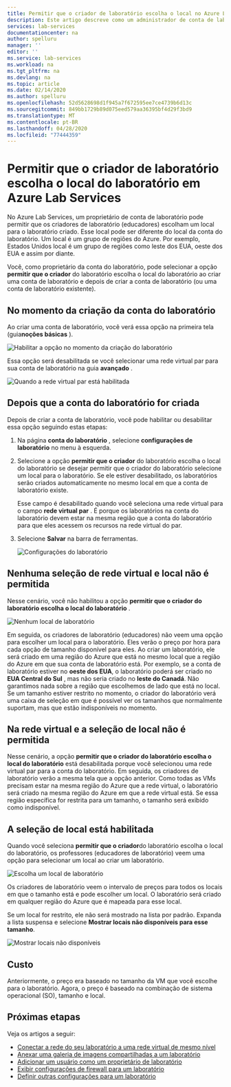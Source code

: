 ```yaml
---
title: Permitir que o criador de laboratório escolha o local no Azure Lab Services
description: Este artigo descreve como um administrador de conta de laboratório pode permitir que os criadores de laboratório escolham locais para seus laboratórios.
services: lab-services
documentationcenter: na
author: spelluru
manager: ''
editor: ''
ms.service: lab-services
ms.workload: na
ms.tgt_pltfrm: na
ms.devlang: na
ms.topic: article
ms.date: 02/14/2020
ms.author: spelluru
ms.openlocfilehash: 52d5628698d1f945a7f672595ee7ce4739b6d13c
ms.sourcegitcommit: 849bb1729b89d075eed579aa36395bf4d29f3bd9
ms.translationtype: MT
ms.contentlocale: pt-BR
ms.lasthandoff: 04/28/2020
ms.locfileid: "77444359"
---
```

# <a name="allow-lab-creator-to-pick-location-for-the-lab-in-azure-lab-services"></a>Permitir que o criador de laboratório escolha o local do laboratório em Azure Lab Services
No Azure Lab Services, um proprietário de conta de laboratório pode permitir que os criadores de laboratório (educadores) escolham um local para o laboratório criado. Esse local pode ser diferente do local da conta do laboratório. Um local é um grupo de regiões do Azure. Por exemplo, Estados Unidos local é um grupo de regiões como leste dos EUA, oeste dos EUA e assim por diante. 

Você, como proprietário da conta do laboratório, pode selecionar a opção **permitir que o criador** do laboratório escolha o local do laboratório ao criar uma conta de laboratório e depois de criar a conta de laboratório (ou uma conta de laboratório existente). 

## <a name="at-the-time-of-lab-account-creation"></a>No momento da criação da conta do laboratório
Ao criar uma conta de laboratório, você verá essa opção na primeira tela (guia**noções básicas** ). 

![Habilitar a opção no momento da criação do laboratório](../media/allow-lab-creator-pick-lab-location/create-lab-account.png)

Essa opção será desabilitada se você selecionar uma rede virtual par para sua conta de laboratório na guia **avançado** .  

![Quando a rede virtual par está habilitada](../media/allow-lab-creator-pick-lab-location/peer-virtual-network.png)


## <a name="after-the-lab-account-is-created"></a>Depois que a conta do laboratório for criada
Depois de criar a conta de laboratório, você pode habilitar ou desabilitar essa opção seguindo estas etapas: 

1. Na página **conta do laboratório** , selecione **configurações de laboratório** no menu à esquerda.
2. Selecione a opção **permitir que o criador** do laboratório escolha o local do laboratório se desejar permitir que o criador do laboratório selecione um local para o laboratório. Se ele estiver desabilitado, os laboratórios serão criados automaticamente no mesmo local em que a conta de laboratório existe. 
    
    Esse campo é desabilitado quando você seleciona uma rede virtual para o campo **rede virtual par** . É porque os laboratórios na conta do laboratório devem estar na mesma região que a conta do laboratório para que eles acessem os recursos na rede virtual do par. 
1. Selecione **Salvar** na barra de ferramentas. 

    ![Configurações do laboratório](../media/allow-lab-creator-pick-lab-location/lab-settings.png)

## <a name="no-virtual-network-and-location-selection-isnt-allowed"></a>Nenhuma seleção de rede virtual e local não é permitida
Nesse cenário, você não habilitou a opção **permitir que o criador do laboratório escolha o local do laboratório** . 

![Nenhum local de laboratório](../media/allow-lab-creator-pick-lab-location/lab-no-location.png)

Em seguida, os criadores de laboratório (educadores) não veem uma opção para escolher um local para o laboratório. Eles verão o preço por hora para cada opção de tamanho disponível para eles. Ao criar um laboratório, ele será criado em uma região do Azure que está no mesmo local que a região do Azure em que sua conta de laboratório está. Por exemplo, se a conta de laboratório estiver no **oeste dos EUA**, o laboratório poderá ser criado no **EUA Central do Sul** , mas não seria criado no **leste do Canadá**. Não garantimos nada sobre a região que escolhemos de lado que está no local. Se um tamanho estiver restrito no momento, o criador do laboratório verá uma caixa de seleção em que é possível ver os tamanhos que normalmente suportam, mas que estão indisponíveis no momento. 

## <a name="in-virtual-network-and-location-selection-isnt-allowed"></a>Na rede virtual e a seleção de local não é permitida
Nesse cenário, a opção **permitir que o criador do laboratório escolha o local do laboratório** está desabilitada porque você selecionou uma rede virtual par para a conta do laboratório. Em seguida, os criadores de laboratório verão a mesma tela que a opção anterior. Como todas as VMs precisam estar na mesma região do Azure que a rede virtual, o laboratório será criado na mesma região do Azure em que a rede virtual está. Se essa região específica for restrita para um tamanho, o tamanho será exibido como indisponível. 

## <a name="location-selection-is-enabled"></a>A seleção de local está habilitada
Quando você seleciona **permitir que o criador**do laboratório escolha o local do laboratório, os professores (educadores de laboratório) veem uma opção para selecionar um local ao criar um laboratório. 

![Escolha um local de laboratório](../media/allow-lab-creator-pick-lab-location/location-selection.png)

Os criadores de laboratório veem o intervalo de preços para todos os locais em que o tamanho está e pode escolher um local. O laboratório será criado em qualquer região do Azure que é mapeada para esse local.

Se um local for restrito, ele não será mostrado na lista por padrão. Expanda a lista suspensa e selecione **Mostrar locais não disponíveis para esse tamanho**. 

![Mostrar locais não disponíveis](../media/allow-lab-creator-pick-lab-location/show-unavailable-locations.png)

## <a name="cost"></a>Custo
Anteriormente, o preço era baseado no tamanho da VM que você escolhe para o laboratório. Agora, o preço é baseado na combinação de sistema operacional (SO), tamanho e local. 

## <a name="next-steps"></a>Próximas etapas
Veja os artigos a seguir:

- [Conectar a rede do seu laboratório a uma rede virtual de mesmo nível](how-to-connect-peer-virtual-network.md)
- [Anexar uma galeria de imagens compartilhadas a um laboratório](how-to-attach-detach-shared-image-gallery.md)
- [Adicionar um usuário como um proprietário de laboratório](how-to-add-user-lab-owner.md)
- [Exibir configurações de firewall para um laboratório](how-to-configure-firewall-settings.md)
- [Definir outras configurações para um laboratório](how-to-configure-lab-accounts.md)